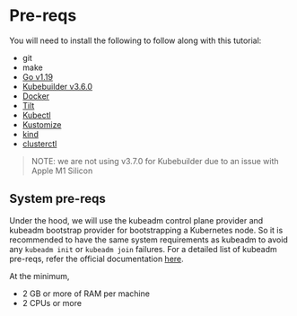 # Pre-reqs

You will need to install the following to follow along with this tutorial:

- git
- make
- [Go v1.19](https://go.dev/dl/)
- [Kubebuilder v3.6.0](https://github.com/kubernetes-sigs/kubebuilder/releases/tag/v3.6.0)
- [Docker](https://docs.docker.com/get-docker/)
- [Tilt](https://docs.tilt.dev/install.html)
- [Kubectl](https://kubernetes.io/docs/tasks/tools/)
- [Kustomize](https://github.com/kubernetes-sigs/kustomize)
- [kind](https://kind.sigs.k8s.io/)
- [clusterctl](https://github.com/kubernetes-sigs/cluster-api/releases)

> NOTE: we are not using v3.7.0 for Kubebuilder due to an issue with Apple M1 Silicon

## System pre-reqs

Under the hood, we will use the kubeadm control plane provider and kubeadm bootstrap provider for bootstrapping a Kubernetes node. So it is recommended to have the same system requirements as kubeadm to avoid any `kubeadm init` or `kubeadm join` failures. For a detailed list of kubeadm pre-reqs, refer the official documentation [here](https://kubernetes.io/docs/setup/production-environment/tools/kubeadm/install-kubeadm/#before-you-begin).

At the minimum,
- 2 GB or more of RAM per machine
- 2 CPUs or more